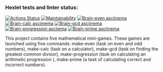 ### Hexlet tests and linter status:
[![Actions Status](https://github.com/Muhomor-mushroom/frontend-project-44/actions/workflows/hexlet-check.yml/badge.svg)](https://github.com/Muhomor-mushroom/frontend-project-44/actions)
[![Maintainability](https://api.codeclimate.com/v1/badges/49167969104558f1625d/maintainability)](https://codeclimate.com/github/Muhomor-mushroom/frontend-project-44/maintainability)
[![Brain-even asciinema](https://asciinema.org/a/h7TNQqPeMLu4BL1weT9HRpDmE.svg)](https://asciinema.org/a/h7TNQqPeMLu4BL1weT9HRpDmE)
[![Brain-calc asciinema](https://asciinema.org/a/ByXOySVMR3SFKsp4FZknByeNc.svg)](https://asciinema.org/a/ByXOySVMR3SFKsp4FZknByeNc)
[![Brain-gcd asciinema](https://asciinema.org/a/41Wtgroovhxg4W0pyrF44pXOV.svg)](https://asciinema.org/a/41Wtgroovhxg4W0pyrF44pXOV)
[![Brain-progression asciiema](https://asciinema.org/a/D29YdDtOr2STnYDhJS4NsMRis.svg)](https://asciinema.org/a/D29YdDtOr2STnYDhJS4NsMRis)
[![Brain-prime asciinema](https://asciinema.org/a/odmpNF5bYUCT3daWch2jNXNDl.svg)](https://asciinema.org/a/odmpNF5bYUCT3daWch2jNXNDl)

This project contains five mathematical mini-games. These games are launched using five commands: make-even (task on even and odd numbers), make-calc (task on a calculator), make-gcd (task on finding the greatest common divisor), make-progression (task on calculating an arithmetic progression ), make-prime (a task of calculating correct and incorrect numbers).